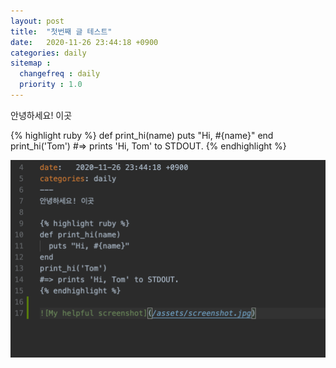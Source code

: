 ```yaml
---
layout: post
title:  "첫번째 글 테스트"
date:   2020-11-26 23:44:18 +0900
categories: daily
sitemap :
  changefreq : daily
  priority : 1.0
---
```

안녕하세요! 이곳

{% highlight ruby %}
def print_hi(name)
  puts "Hi, #{name}"
end
print_hi('Tom')
#=> prints 'Hi, Tom' to STDOUT.
{% endhighlight %}

![My helpful screenshot](/assets/test.png)
